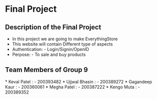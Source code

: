 # Final Project

## Description of the Final Project

* In this project we are going to make EverythingStore
* This website will contain Different type of aspects
* Authentication: - Login/Signin/OpenID
* Perpose: - To sale and buy products

<h2>Team Members of Group 9</h2>
 * Keval Patel      : - 200393482
 * Ujjwal Bhasin 	: - 200389272
 * Gagandeep Kaur  	: - 200360061
 * Megha Patel		: - 200387222
 * Kengo Muta		: - 200389352
